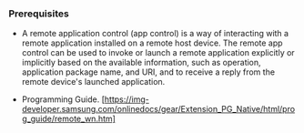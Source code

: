 ### Prerequisites

* A remote application control (app control) is a way of interacting with a remote application installed on a remote host device. The remote app control can be used to invoke or launch a remote application explicitly or implicitly based on the available information, such as operation, application package name, and URI, and to receive a reply from the remote device's launched application.

* Programming Guide.
  [https://img-developer.samsung.com/onlinedocs/gear/Extension_PG_Native/html/prog_guide/remote_wn.htm]


